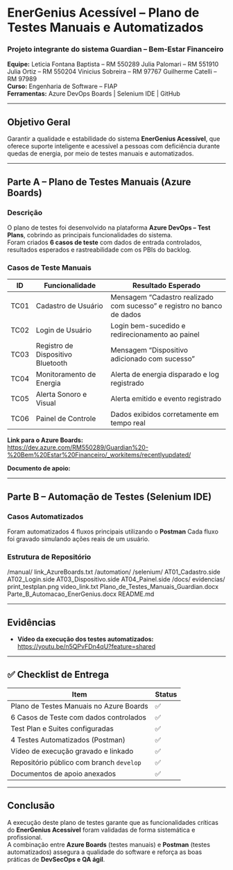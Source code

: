 # EnerGenius Acessível – Plano de Testes Manuais e Automatizados
### Projeto integrante do sistema Guardian – Bem-Estar Financeiro
**Equipe:** Leticia Fontana Baptista – RM 550289
Julia Palomari – RM 551910
Julia Ortiz – RM 550204
Vinicius Sobreira – RM 97767
Guilherme Catelli – RM 97989  
**Curso:** Engenharia de Software – FIAP  
**Ferramentas:** Azure DevOps Boards | Selenium IDE | GitHub  

---

## Objetivo Geral
Garantir a qualidade e estabilidade do sistema **EnerGenius Acessível**, que oferece suporte inteligente e acessível a pessoas com deficiência durante quedas de energia, por meio de testes manuais e automatizados.

---

## Parte A – Plano de Testes Manuais (Azure Boards)

### Descrição
O plano de testes foi desenvolvido na plataforma **Azure DevOps – Test Plans**, cobrindo as principais funcionalidades do sistema.  
Foram criados **6 casos de teste** com dados de entrada controlados, resultados esperados e rastreabilidade com os PBIs do backlog.

### Casos de Teste Manuais
| ID | Funcionalidade | Resultado Esperado |
|----|----------------|--------------------|
| TC01 | Cadastro de Usuário | Mensagem “Cadastro realizado com sucesso” e registro no banco de dados |
| TC02 | Login de Usuário | Login bem-sucedido e redirecionamento ao painel |
| TC03 | Registro de Dispositivo Bluetooth | Mensagem “Dispositivo adicionado com sucesso” |
| TC04 | Monitoramento de Energia | Alerta de energia disparado e log registrado |
| TC05 | Alerta Sonoro e Visual | Alerta emitido e evento registrado |
| TC06 | Painel de Controle | Dados exibidos corretamente em tempo real |

**Link para o Azure Boards:**  
https://dev.azure.com/RM550289/Guardian%20-%20Bem%20Estar%20Financeiro/_workitems/recentlyupdated/

**Documento de apoio:**  


---

## Parte B – Automação de Testes (Selenium IDE)

### Casos Automatizados
Foram automatizados 4 fluxos principais utilizando o **Postman**
Cada fluxo foi gravado simulando ações reais de um usuário.

  
### Estrutura de Repositório

/manual/
link_AzureBoards.txt
/automation/
/selenium/
AT01_Cadastro.side
AT02_Login.side
AT03_Dispositivo.side
AT04_Painel.side
/docs/
evidencias/
print_testplan.png
video_link.txt
Plano_de_Testes_Manuais_Guardian.docx
Parte_B_Automacao_EnerGenius.docx
README.md



---

## Evidências
-  **Vídeo da execução dos testes automatizados:**  
  https://youtu.be/n5QPvFDn4qU?feature=shared

---

## ✅ Checklist de Entrega
| Item | Status |
|------|---------|
| Plano de Testes Manuais no Azure Boards | ✅ |
| 6 Casos de Teste com dados controlados | ✅ |
| Test Plan e Suites configuradas | ✅ |
| 4 Testes Automatizados (Postman) | ✅ |
| Vídeo de execução gravado e linkado | ✅ |
| Repositório público com branch `develop` | ✅ |
| Documentos de apoio anexados | ✅ |

---

## Conclusão
A execução deste plano de testes garante que as funcionalidades críticas do **EnerGenius Acessível** foram validadas de forma sistemática e profissional.  
A combinação entre **Azure Boards** (testes manuais) e **Postman** (testes automatizados) assegura a qualidade do software e reforça as boas práticas de **DevSecOps e QA ágil**.
